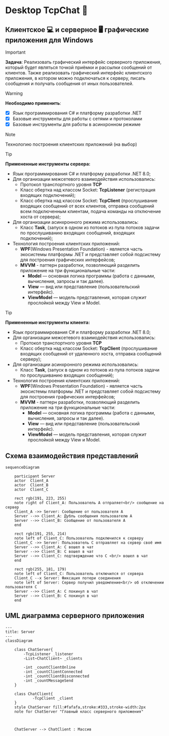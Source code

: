 # Desktop TcpChat :speech_balloon:
## Клиентское :computer: и серверное :desktop_computer:	графические приложения для Windows 
> [!IMPORTANT]
> **Задача**:
> Реализовать графический интерфейс серверного приложения, который будет являться точкой приёмки и рассылки сообщений от клиентов. Также 
> реализовать графический интерфейс клиентского приложения, в котором можно подключаться к серверу, писать сообщения и получать сообщения от
> иных пользователей.

> [!WARNING] 
> **Необходимо применить**:
> - [x] Язык программирования C# и платформу разработки .NET
> - [x] Базовые инструменты для работы с сетями и протоколами
> - [x] Базовые инструменты для работы в асинхронном режиме

>[!NOTE]
> Технологию построения клиентских приложений (на выбор)

>[!TIP]
> **Примененные инструменты сервера:**
> * Язык программирования C# и платформу разработки .NET 8.0;
> * Для организации межсетевого взаимодействия использовались:
>   +  Протокол транспортного уровня **TCP**
>   +  Класс обертка над классом Socket: **TcpListener** (регистрация входящих подключений);
>   +  Класс обертка над классом Socket: **TcpClient** (прослушивание входящих сообщений от всех клиентов, отправка сообщений всем подключенным клиентам, подача команды на отключение хоста от сервера);
> * Для организации асинхронного режима использовались: 
>   +  Класс **Task**, (запуск в одном из потоков из пула потоков задачи по прослушиванию входящих сообщений, входящих подключений);
> * Технология построения клиентских приложений:
>   +  **WPF**(Windows Presentation Foundation) - является часть экосистемы платформы .NET и представляет собой подсистему для построения графических интерфейсов;
>   +  **MVVM** - паттерн разработки, позволяющий разделить приложение на три функциональные части:
>       + **Model** — основная логика программы (работа с данными, вычисления, запросы и так далее).
>       + **View** — вид или представление (пользовательский интерфейс).
>       + **ViewModel** — модель представления, которая служит прослойкой между View и Model.

>[!TIP]
> **Примененные инструменты клиента:**
> * Язык программирования C# и платформу разработки .NET 8.0;
> * Для организации межсетевого взаимодействия использовались:
>   +  Протокол транспортного уровня **TCP**
>   +  Класс обертка над классом Socket: **TcpClient** (прослушивание входящих сообщений от удаленного хоста, отправка сообщений серверу);
> * Для организации асинхронного режима использовались: 
>   +  Класс **Task**, (запуск в одном из потоков из пула потоков задачи по прослушиванию входящих сообщений);
> * Технология построения клиентских приложений:
>   +  **WPF**(Windows Presentation Foundation) - является часть экосистемы платформы .NET и представляет собой подсистему для построения графических интерфейсов;
>   +  **MVVM** - паттерн разработки, позволяющий разделить приложение на три функциональные части:
>       + **Model** — основная логика программы (работа с данными, вычисления, запросы и так далее).
>       + **View** — вид или представление (пользовательский интерфейс).
>       + **ViewModel** — модель представления, которая служит прослойкой между View и Model.


## Схема взаимодействия представлений
```mermaid
sequenceDiagram

    participant Server
    actor  Client_A
    actor  Client_B
    actor  Client_C

    rect rgb(191, 223, 255)
    note right of Client_A: Пользователь А отпраляет<br/> сообщение на сервер
    Client_A ->> Server: Сообщение от пользователя A
    Server -->> Client_A: Дубль сообщения пользователю A
    Server -->> Client_B: Сообщение от пользователя A
    end

    rect rgb(191, 255, 214)
    note left of Client_C: Пользователь подключился к серверу
    Client_C ->> Server: Пользователь С отправляет на сервер своё имя
    Server -->> Client_A: C вошел в чат
    Server -->> Client_B: C вошел в чат
    Server -->> Client_C: подтверждение что C <br/> вошел в чат
    end

    rect rgb(255, 181, 179)
    note left of Client_C: Пользователь отключился от сервера
    Client_C --x Server: Фиксация потери соединения
    note left of Server: Сервер получил уведомление<br/> об отключении пользователя С
    Server -->> Client_A: C покинул в чат
    Server -->> Client_B: C покинул в чат
    end  
```
## UML диаграмма серверного приложения
```mermaid
---
title: Server
---
classDiagram
   
    class ChatServer{
        -TcpListener _listener
        -List~ChatClient~ _clients

        -int _countClientOnline
        -int _countClientConnected
        -int _countClientDisconnected
        -int _countMessageSend
    }

    class ChatClient{
            -TcpClient _client
    }
    style ChatServer fill:#fafafa,stroke:#333,stroke-width:2px
    note for ChatServer "Главный класс серверного приложения"

    

    ChatServer --> ChatClient : Массив

```



